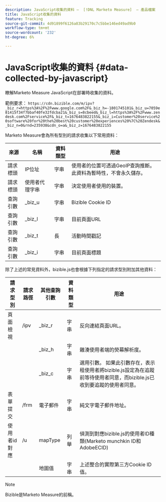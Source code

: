 ```yaml
---
description: JavaScript收集的資料 —  [!DNL Marketo Measure]  — 產品檔案
title: JavaScript收集的資料
feature: Tracking
source-git-commit: 4d91899f6126a83b29170c7c5bbe146ed49ad9b0
workflow-type: tm+mt
source-wordcount: '232'
ht-degree: 6%

---
```


# JavaScript收集的資料 {#data-collected-by-javascript}

瞭解Marketo Measure JavaScript在部署時收集的資料。

範例要求：
`https://cdn.bizible.com/m/ipv?_biz_r=https%3A%2F%2Fwww.google.com%2F&_biz_h=-1801745101&_biz_u=7059e81415f34f7bbaf40fe32fdcba21&_biz_s=8cbeed&_biz_l=https%3A%2F%2Fwww.zendesk.com%2Fservice%2F&_biz_t=1676483822155&_biz_i=Customer%20service%20software%20for%20the%20best%20customer%20experiences%20%7C%20Zendesk&_biz_n=0&rnd=235938&cdn_o=a&_biz_z=1676483822155`

Marketo Measure會為所有型別的請求收集以下常用資料：

<table>
<thead>
  <tr>
    <th>來源</th>
    <th>名稱</th>
    <th>資料類型</th>
    <th>用途</th>
  </tr>
</thead>
<tbody>
  <tr>
    <td>請求標頭</td>
    <td>IP位址</td>
    <td>字串</td>
    <td>使用者的位置可透過GeoIP查詢推斷。 此資料為暫時性，不會永久儲存。</td>
  </tr>
  <tr>
    <td>請求標頭</td>
    <td>使用者代理字串</td>
    <td>字串</td>
    <td>決定使用者使用的裝置。</td>
  </tr>
  <tr>
    <td>查詢引數</td>
    <td>_biz_u</td>
    <td>字串</td>
    <td>Bizible Cookie ID</td>
  </tr>
  <tr>
    <td>查詢引數</td>
    <td>_biz_l</td>
    <td>字串</td>
    <td>目前頁面URL</td>
  </tr>
  <tr>
    <td>查詢引數</td>
    <td>_biz_t</td>
    <td>長</td>
    <td>活動時間戳記</td>
  </tr>
  <tr>
    <td>查詢引數</td>
    <td>_biz_i</td>
    <td>字串</td>
    <td>目前頁面標題</td>
  </tr>
</tbody>
</table>

除了上述的常見資料外，bizible.js也會根據下列指定的請求型別附加其他資料：

<table>
<thead>
  <tr>
    <th>請求型別</th>
    <th>請求路徑</th>
    <th>其他查詢引數</th>
    <th>資料類型</th>
    <th>用途</th>
  </tr>
</thead>
<tbody>
  <tr>
    <td>頁面檢視</td>
    <td>/ipv</td>
    <td>_biz_r</td>
    <td>字串</td>
    <td>反向連結頁面URL。</td>
  </tr>
  <tr>
    <td></td>
    <td></td>
    <td>_biz_h</td>
    <td>字串</td>
    <td>雜湊使用者端的熒幕解析度。</td>
  </tr>
  <tr>
    <td></td>
    <td></td>
    <td>_biz_c</td>
    <td>字串</td>
    <td>選用引數。 如果此引數存在，表示租使用者將bizible.js設定為在追蹤前等待使用者同意，而bizible.js已收到要追蹤的使用者同意。</td>
  </tr>
  <tr>
    <td>表單提交</td>
    <td>/frm</td>
    <td>電子郵件</td>
    <td>字串</td>
    <td>純文字電子郵件地址。</td>
  </tr>
  <tr>
    <td>使用者id對應</td>
    <td>/u</td>
    <td>mapType</td>
    <td>列舉</td>
    <td>偵測到對應bizible.js的使用者ID種類(Marketo munchkin ID和AdobeECID)</td>
  </tr>
  <tr>
    <td></td>
    <td></td>
    <td>地圖值</td>
    <td>字串</td>
    <td>上述整合的實際第三方Cookie ID值。</td>
  </tr>
</tbody>
</table>

>[!NOTE]
>
>Bizible是Marketo Measure的前稱。
